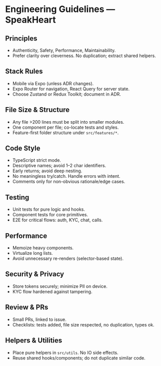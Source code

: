 # Engineering Guidelines — SpeakHeart

## Principles
- Authenticity, Safety, Performance, Maintainability.
- Prefer clarity over cleverness. No duplication; extract shared helpers.

## Stack Rules
- Mobile via Expo (unless ADR changes).
- Expo Router for navigation, React Query for server state.
- Choose Zustand or Redux Toolkit; document in ADR.

## File Size & Structure
- Any file >200 lines must be split into smaller modules.
- One component per file; co-locate tests and styles.
- Feature-first folder structure under `src/features/*`.

## Code Style
- TypeScript strict mode.
- Descriptive names; avoid 1–2 char identifiers.
- Early returns; avoid deep nesting.
- No meaningless try/catch. Handle errors with intent.
- Comments only for non-obvious rationale/edge cases.

## Testing
- Unit tests for pure logic and hooks.
- Component tests for core primitives.
- E2E for critical flows: auth, KYC, chat, calls.

## Performance
- Memoize heavy components.
- Virtualize long lists.
- Avoid unnecessary re-renders (selector-based state).

## Security & Privacy
- Store tokens securely; minimize PII on device.
- KYC flow hardened against tampering.

## Review & PRs
- Small PRs, linked to issue.
- Checklists: tests added, file size respected, no duplication, types ok.

## Helpers & Utilities
- Place pure helpers in `src/utils`. No IO side effects.
- Reuse shared hooks/components; do not duplicate similar code.
